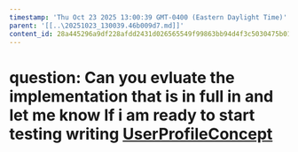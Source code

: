 ```yaml
---
timestamp: 'Thu Oct 23 2025 13:00:39 GMT-0400 (Eastern Daylight Time)'
parent: '[[..\20251023_130039.46b009d7.md]]'
content_id: 28a445296a9df228afdd2431d026565549f99863bb94d4f3c5030475b01b0226
---
```


# question: Can you evluate the implementation that is in full in and let me know If i am ready to start testing writing [UserProfileConcept](\src\concepts\UserProfile\UserProfileConcept.ts)
